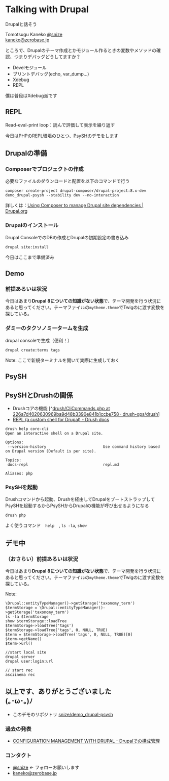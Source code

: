 # Talking with Drupal

Drupalと話そう


Tomotsugu Kaneko
[@snize](https://twitter.com/snize)<br>
kaneko@zerobase.jp<br>


ところで、Drupalのテーマ作成とかモジュール作るときの変数やメソッドの確認、つまりデバッグどうしてますか？


- Develモジュール
- プリントデバッグ(echo, var_dump...)
- Xdebug
- REPL
<!-- .element: class="fragment highlight-red" data-fragment-index="1" -->

僕は普段はXdebug派です
<!-- .element: class="fragment" data-fragment-index="2" -->


## REPL
Read-eval-print loop：読んで評価して表示を繰り返す


今日はPHPのREPL環境のひとつ、[PsySH](http://psysh.org/)のデモをします



## Drupalの準備


### Composerでプロジェクトの作成

必要なファイルのダウンロードと配置を以下のコマンドで行う

```
composer create-project drupal-composer/drupal-project:8.x-dev demo_drupal-psysh --stability dev --no-interaction
```

詳しくは：[Using Composer to manage Drupal site dependencies | Drupal.org](https://www.drupal.org/node/2718229)


### Drupalのインストール

Drupal ConsoleでのDBの作成とDrupalの初期設定の書き込み

```
drupal site:install
```

今日はここまで準備済み



## Demo

### 前提あるいは状況

今日はあまり**Drupal 8についての知識がない状態**で、テーマ開発を行う状況にあると思ってください。テーマファイルの`mytheme.theme`でTwigのに渡す変数を探している。


### ダミーのタクソノミータームを生成

drupal consoleで生成（便利！）

```
drupal create:terms tags
```

Note:
ここで新規ターミナルを開いて実際に生成しておく


## PsySH


## PsySHとDrushの関係

- Drushコアの機能 [^[drush/CliCommands.php at 226a7d4020630969ba9d48b3390e841b1ccbe758 · drush-ops/drush](https://github.com/drush-ops/drush/blob/226a7d4020630969ba9d48b3390e841b1ccbe758/src/Drupal/Commands/core/CliCommands.php)]
- [REPL (a custom shell for Drupal) - Drush docs](http://www.drush.org/en/master/repl/)

```
drush help core-cli
Open an interactive shell on a Drupal site.

Options:
 --version-history                         Use command history based on Drupal version (Default is per site).

Topics:
 docs-repl                                 repl.md

Aliases: php
```


### PsySHを起動

Drushコマンドから起動、Drushを経由してDrupalをブートストラップしてPsySHを起動するからPsySHからDrupalの機能が呼び出せるようになる

```
drush php
```

よく使うコマンド　`help`　, `ls -la`, `show`



## デモ中

### （おさらい）前提あるいは状況

今日はあまり**Drupal 8についての知識がない状態**で、テーマ開発を行う状況にあると思ってください。テーマファイルの`mytheme.theme`でTwigのに渡す変数を探している。

Note:
```
\Drupal::entityTypeManager()->getStorage('taxonomy_term')
$termStorage = \Drupal::entityTypeManager()->getStorage('taxonomy_term')
ls -la $termStorage
show $termStorage::loadTree
$termStorage->loadTree('tags')
$termStorage->loadTree('tags', 0, NULL, TRUE)
$term = $termStorage->loadTree('tags', 0, NULL, TRUE)[0]
$term->getName()
$term->url()
```

```
//start local site
drupal server
drupal user:login:url
```

```
// start rec
asciinema rec
```


## 以上です、ありがとうございました<br /> (｡･ω･｡)ﾉ

- このデモのリポジトリ [snize/demo_drupal-psysh](https://github.com/snize/demo_drupal-psysh)


### 過去の発表

- [CONFIGURATION MANAGEMENT WITH DRUPAL - Drupalでの構成管理](https://www.slideshare.net/snize/configuration-management-with-drupal)

### コンタクト

- [@snize](https://twitter.com/snize) ← フォローお願いします
- kaneko@zerobase.jp

